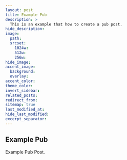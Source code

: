 ```yaml
---
layout: post
title: Example Pub
description: >
  This is an example that how to create a pub post.
hide_description:
image:
  path:
  srcset:
    1024w:
    512w:
    256w:
hide_image:
accent_image:
  background:
  overlay:
accent_color:
theme_color:
invert_sidebar:
related_posts:
redirect_from:
sitemap: true
last_modified_at:
hide_last_modified:
excerpt_separator:
---
```


## Example Pub

Example Pub Post.
